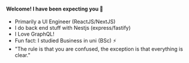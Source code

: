 #### Welcome! I have been expecting you 👋

- Primarily a UI Engineer (ReactJS/NextJS)
- I do back end stuff with Nestjs (express/fastify)
- I Love GraphQL!
- Fun fact: I studied Business in uni (BSc) ⚡ 
- "The rule is that you are confused, the exception is that everything is clear." 

<!--
**Segun98/Segun98** is a ✨ _special_ ✨ repository because its `README.md` (this file) appears on your GitHub profile.
- Reading two books at the moment (I highly recommend): Javascript The Definitive Guide by David Flanagan and React Quickly: Painless Web Apps with React... by Azat Mardan 
Here are some ideas to get you started:

- 🔭 I’m currently working on ...
- 🌱 I’m currently learning ...
- 👯 I’m looking to collaborate on ...
- 🤔 I’m looking for help with ...
- 💬 Ask me about ...
- 📫 How to reach me: ...
- 😄 Pronouns: ...
- ⚡ Fun fact: ...
-->
